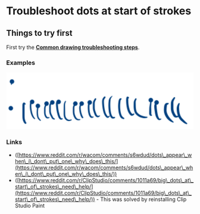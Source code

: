 # Troubleshoot dots at start of strokes

## Things to try first

First try the [**Common drawing troubleshooting steps**](common-drawing-troubleshooting-steps.md).&#x20;

### Examples

![](<../.gitbook/assets/image (376).png>)

### Links

* ([https://www.reddit.com/r/wacom/comments/s6wdud/dots\_appear\_when\_i\_dont\_put\_one\_why\_does\_this/](https://www.reddit.com/r/wacom/comments/s6wdud/dots\_appear\_when\_i\_dont\_put\_one\_why\_does\_this/))
* ([https://www.reddit.com/r/ClipStudio/comments/1011a69/big\_dots\_at\_start\_of\_strokes\_need\_help/](https://www.reddit.com/r/ClipStudio/comments/1011a69/big\_dots\_at\_start\_of\_strokes\_need\_help/)) - This was solved by reinstalling Clip Studio Paint





##

